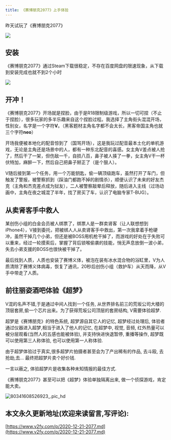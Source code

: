 ```yaml
---
title: 《赛博朋克2077》上手体验
---
```


昨天试玩了《赛博朋克2077》

![](https://www.v2fy.com/asset/0i/jikemiji/jikemiji-md/2020-12-21-2077.assets/80231608474149_.pic_hd.jpg)

## 安装

《赛博朋克2077》通过Steam下载很稳定，不存在百度网盘的限速现象，从下载到安装完成也就不到2个小时

![](https://www.v2fy.com/asset/0i/jikemiji/jikemiji-md/2020-12-21-2077.assets/image-20201221164257071.png)


## 开冲！

《赛博朋克2077》开场就是捏脸，由于是R18限制级游戏，所以一切可捏（不止于捏脸），很多玩家的多半乐趣来自这个捏脸过程。我选择了主角街头混混开场，性别女，名字是一个字符**V**。（黑客题材主角名字都不会太长，黑客帝国主角也就三个字符**neo**）

开场我便被本地化的配音惊到了（国骂开场），这是我玩过配音最本土化的单机游戏，无论是主角还是场景中的人，都有一种东北配音的喜感。女主角V差点被人抢了，然后干了一架，但伤敌一千，自损八百，鼻子被人揍了一拳，女主角V干一杯伏特加，麻醉一下，然后自己把鼻子掰正了（是个狠人）。

V随后接到第一个任务，用一个万能钥匙，偷一辆顶级跑车，虽然打开了车门，但触发了警报，被警察抓到（踩油门都跑不掉的剧情杀），顺便认识了未来的好友杰克（主角和杰克差点成为狱友），二人被警察敲晕后释放，随后进入主线（过场动画中，主角在夜之城混了半年，找了房买了车，认识了电脑专家T-BUG）。


## 从卖肾客手中救人

某创伤小组的白金会员被人绑票了，绑票人是一群卖肾客（让人联想想到iPhone4），V接到委托，把被绑人人从卖肾客手中救出，第一次我拿着手枪硬冲，虽然干掉几个小弟，但还是被BOSS用机枪干掉了，而游戏的好处在于失败可以重来，经过一轮摸索后，掌握了背后锁喉偷袭的技能，悄无声息放倒一波小弟，失去小弟支援的BOSS也很快被干掉了。

最后找到人质，人质也安装了赛博义体，被泡在装有冰水混合物的浴缸里，V为人质清除了赛博义体病毒，恢复了通讯，20秒后创伤小组（救护车）从天而降，从V手中带走了人质。



## 前往丽姿酒吧体验《超梦》

V混的名声不错,于是通过中间人找到一个任务, 从世界排名前三的荒坂公司大楼的顶层套房,偷一个芯片出来。为了获得荒坂公司顶层的套房结构, V需要体验超梦.

超梦是《赛博朋克》的特色系统, 超梦源自其它人的记忆, 超梦经过处理后, 体验者通过仪器进入超梦,相当于进入了他人的记忆, 在超梦中, 视觉, 音频, 红外热量可以被分层观看(当然人的五感也能被体验), 并支持快进快退暂停, 重播等操作, 超梦既可以使用第三人称体验, 也可以使用第一人称体验.

由于超梦体验过于真实,很多超梦片拍摄者甚至会为了产出稀有的作品, 去斗殴, 去抢劫,去... 最终把超梦片卖个好价钱.

一言以蔽之, 体验超梦片是收集各种未知情报的最佳方式.

《赛博朋克2077》甚至可以把《超梦》体验单独隔离出来, 做一个侦探游戏，肯定能大卖。




![80341608526923_.pic_hd](https://www.v2fy.com/asset/0i/jikemiji/jikemiji-md/2020-12-21-2077.assets/80341608526923_.pic_hd.jpg)












## 本文永久更新地址(欢迎来读留言,写评论):

[https://www.v2fy.com/p/2020-12-21-2077.md](https://www.v2fy.com/p/2020-12-21-2077.md)

